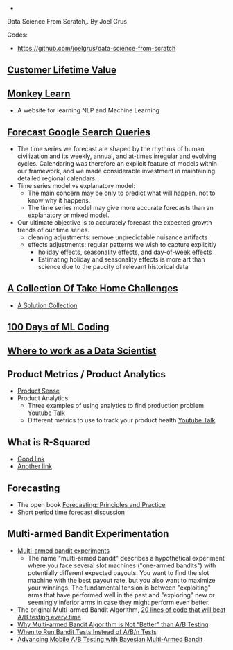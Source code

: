 *
Data Science From Scratch,. By Joel Grus

Codes:
  - https://github.com/joelgrus/data-science-from-scratch

## [Customer Lifetime Value](https://www.datascience.com/blog/intro-to-predictive-modeling-for-customer-lifetime-value)

## [Monkey Learn](https://monkeylearn.com/blog/)

  - A website for learning NLP and Machine Learning

## [Forecast Google Search Queries](http://www.unofficialgoogledatascience.com/2017/04/our-quest-for-robust-time-series.html)

  - The time series we forecast are shaped by the rhythms of human civilization and its weekly, annual, and at-times irregular and evolving cycles. Calendaring was therefore an explicit feature of models within our framework, and we made considerable investment in maintaining detailed regional calendars.
  - Time series model vs explanatory model:
    - The main concern may be only to predict what will happen, not to know why it happens. 
    - The time series model may give more accurate forecasts than an explanatory or mixed model.
  - Our ultimate objective is to accurately forecast the expected growth trends of our time series.
    - cleaning adjustments: remove unpredictable nuisance artifacts
    - effects adjustments: regular patterns we wish to capture explicitly
      - holiday effects, seasonality effects, and day-of-week effects
      - Estimating holiday and seasonality effects is more art than science due to the paucity of relevant historical data

## [A Collection Of Take Home Challenges](https://datamasked.com/)
  - [A Solution Collection](https://github.com/JifuZhao/DS-Take-Home)

## [100 Days of ML Coding](https://github.com/Avik-Jain/100-Days-Of-ML-Code)

## [Where to work as a Data Scientist](https://multithreaded.stitchfix.com/blog/2015/03/31/advice-for-data-scientists/)

## Product Metrics / Product Analytics
  - [Product Sense](https://medium.com/stellarpeers)
  - Product Analytics
    - Three examples of using analytics to find production problem [Youtube Talk](https://www.youtube.com/watch?v=Ktuf1UFouTU)
    - Different metrics to use to track your product health [Youtube Talk](https://www.youtube.com/watch?v=ItzDYtpA9TE)

## What is R-Squared

  - [Good link](http://www.fairlynerdy.com/what-is-r-squared/)
  - [Another link](https://people.duke.edu/~rnau/rsquared.htm)

## Forecasting

  - The open book [Forecasting: Principles and Practice](https://otexts.com/fpp2/)
  - [Short period time forecast discussion](https://stats.stackexchange.com/questions/135061/best-method-for-short-time-series)

## Multi-armed Bandit Experimentation

  - [Multi-armed bandit experiments](https://support.google.com/analytics/answer/2844870?hl=en)
    - The name "multi-armed bandit" describes a hypothetical experiment where you face several slot machines ("one-armed bandits") with potentially different expected payouts. You want to find the slot machine with the best payout rate, but you also want to maximize your winnings. The fundamental tension is between "exploiting" arms that have performed well in the past and "exploring" new or seemingly inferior arms in case they might perform even better.
  - The original Multi-armed Bandit Algorithm, [20 lines of code that will beat A/B testing every time](http://stevehanov.ca/blog/index.php?id=132)
  - [Why Multi-armed Bandit Algorithm is Not “Better” than A/B Testing](https://vwo.com/blog/multi-armed-bandit-algorithm/)
  - [When to Run Bandit Tests Instead of A/B/n Tests](https://conversionxl.com/blog/bandit-tests/)
  - [Advancing Mobile A/B Testing with Bayesian Multi-Armed Bandit](https://splitmetrics.com/blog/multi-armed-bandit-in-a-b-testing/)
